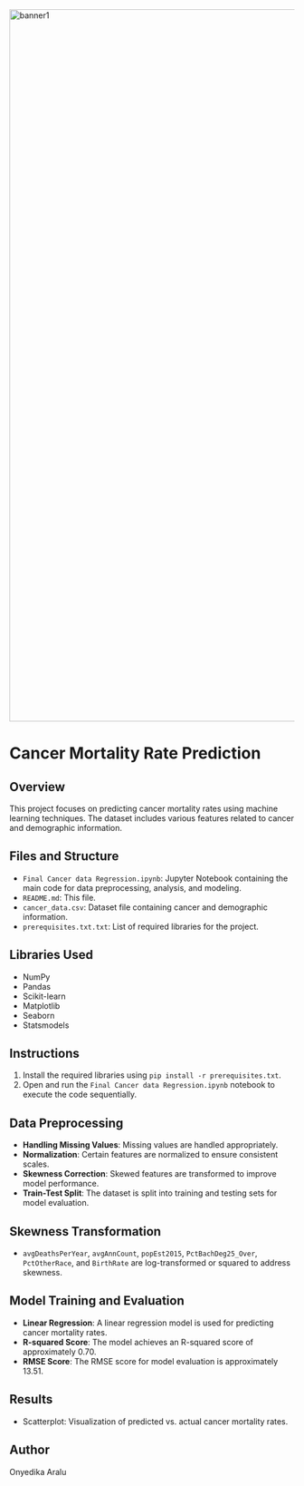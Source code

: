 <img width="1256" alt="banner1" src="https://github.com/massivedesigns/images-in-readme/assets/42479736/ca981244-6b59-4f81-bf5c-88ad93323883">

# Cancer Mortality Rate Prediction

## Overview

This project focuses on predicting cancer mortality rates using machine learning techniques. The dataset includes various features related to cancer and demographic information.

## Files and Structure

- `Final Cancer data Regression.ipynb`: Jupyter Notebook containing the main code for data preprocessing, analysis, and modeling.
- `README.md`: This file.
- `cancer_data.csv`: Dataset file containing cancer and demographic information.
- `prerequisites.txt.txt`: List of required libraries for the project.

## Libraries Used

- NumPy
- Pandas
- Scikit-learn
- Matplotlib
- Seaborn
- Statsmodels

## Instructions

1. Install the required libraries using `pip install -r prerequisites.txt`.
2. Open and run the `Final Cancer data Regression.ipynb` notebook to execute the code sequentially.

## Data Preprocessing

- **Handling Missing Values**: Missing values are handled appropriately.
- **Normalization**: Certain features are normalized to ensure consistent scales.
- **Skewness Correction**: Skewed features are transformed to improve model performance.
- **Train-Test Split**: The dataset is split into training and testing sets for model evaluation.

## Skewness Transformation

- `avgDeathsPerYear`, `avgAnnCount`, `popEst2015`, `PctBachDeg25_Over`, `PctOtherRace`, and `BirthRate` are log-transformed or squared to address skewness.

## Model Training and Evaluation

- **Linear Regression**: A linear regression model is used for predicting cancer mortality rates.
- **R-squared Score**: The model achieves an R-squared score of approximately 0.70.
- **RMSE Score**: The RMSE score for model evaluation is approximately 13.51.

## Results

- Scatterplot: Visualization of predicted vs. actual cancer mortality rates.

## Author

Onyedika Aralu 
